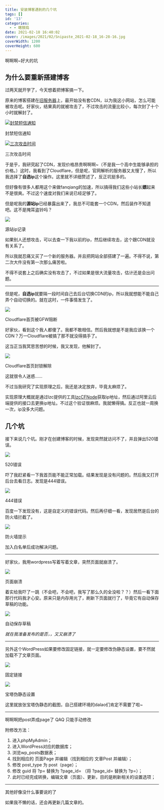 ```yaml
---
title: 安装博客遇到的几个坑
tags: []
id: '13'
categories:
  - - 瞎鼓捣
date: 2021-02-18 16:40:02
cover: /images/2021/02/Snipaste_2021-02-18_16-28-16.jpg
coverWidth: 1200
coverHeight: 600
---
```


啊啊啊~好大的坑

## 为什么要重新搭建博客

过两天就开学了，今天想着把博客搞一下。

原来的博客搭建在[旧服务器](http://149.129.83.207/)上，最开始没有套CDN，以为我这小网站，怎么可能被攻击呢。好家伙，结果真的就被攻击了，不过攻击的流量比较小，每次封了十个小时就解封了。

[![封禁短信通知](/images/2021/02/image-1024x686.png)](/images/2021/02/image.png)

封禁短信通知

[![三次攻击时间](/images/2021/02/image-1.png)](/images/2021/02/image-1.png)

三次攻击时间

于是乎，我研究起了CDN，发现价格昂贵啊啊啊~（不是我一个高中生能够承担的价格。）这时，我看到了Cloudflare，但是呢，官网解析的服务器又太慢了，所以我选择了**自选ip**这个操作。这里就不详细赘述了，反正坑挺多的。

但好像有很多人都用这个来做fanqiang的加速，所以搞得我们这些小站长**嫖**起来不是很爽。不过这个速度对我们来说已经足够了。

但是呢我的**源站ip**已经暴露出来了，我总不可能套一个CDN，然后装作不知道吧。这不是掩耳盗铃吗？

[![](/images/2021/02/image-5.png)](/images/2021/02/image-5.png)

源站ip记录

如果别人还想攻击，可以去查一下我以前的ip，然后继续攻击，这个跟CDN就没有关系了。

所以我就忍痛又买了一个新的服务器。并且把网站全部搭建了一遍。不得不说，第二次大件没有第一次那么痛苦啦。

不得不说套上之后确实没有攻击了，不过如果是很大流量攻击，估计还是会出问题。

* * *

但是呢，**自选ip**就要隔一段时间自己去后台切换CDN的ip，所以我就想能不能自己弄个自动切换的。就在这时，一件事情发生了。

[![](/images/2021/02/image-6.png)](/images/2021/02/image-6.png)

Cloudflare首页被GFW阻断

好家伙，看到这个我人都傻了。我都不敢相信。然后我就想是不是我应该换一个CDN？万一Cloudflare被搞了那不就没得搞手了。

这当正当我冥思苦想的时候，我又发现，他解封了。

[![](/images/2021/02/image-7.png)](/images/2021/02/image-7.png)

Cloudflare首页封锁解除

这就很令人迷惑……

不过当我研究了实现原理之后，我还是决定放弃，毕竟太麻烦了。

实现原理大概就是通过lzc提供的工具[lzcCFNode](https://www.lzc256.com/go/lzcCFNode/)获取ip地址，然后通过阿里云后端提供的接口去更换ip地址。不过这个验证很麻烦。我就懒得搞。反正也就一周换一次，ip没多大问题。

## 几个坑

接下来说几个坑。刚才在创建博客的时候，发现突然就访问不了，并且弹出520错误。

[![](/images/2021/02/image-2-1024x698.png)](/images/2021/02/image-2.png)

520错误

吓了我赶紧看一下我首页能不能正常加载。结果发现是没有问题的。然后我又打开后台去看日志。发现是444错误。

[![](/images/2021/02/image-3.png)](/images/2021/02/image-3.png)

444错误

百度一下发现没有，这是自定义的错误代码。然后再仔细一看，发现居然是后台的防火墙拦截了。

[![](/images/2021/02/image-4.png)](/images/2021/02/image-4.png)

防火墙提示

加入白名单后成功解决问题。

* * *

好家伙，我用wordpress写着写着文章，突然页面就崩溃了。

[![](/images/2021/02/image-8-1024x774.png)](/images/2021/02/image-8.png)

页面崩溃

着实给我吓了一跳（不会吧，不会吧，我写了那么久的全没啦？？）然后一看下面那行代码我才心安。原来只是内存用光了，刷新下页面就行了，毕竟它有自动保存草稿的功能。

[![](/images/2021/02/image-9.png)](/images/2021/02/image-9.png)

自动保存草稿

_就在我准备发布的是否，，又又崩溃了_

* * *

另外这个WordPress如果要修改固定链接，就一定要修改伪静态设置，要不然就加载不了文章页面。

[![](/images/2021/02/image-11-1024x489.png)](/images/2021/02/image-11.png)

固定链接

[![](/images/2021/02/image-12.png)](/images/2021/02/image-12.png)

宝塔伪静态设置

这里就放张宝塔伪静态的截图，自己搭建环境的dalao们肯定不需要了啦~

* * *

啊啊啊把post弄成page了 QAQ 只能手动修改

附修改方法：

1.  进入phpMyAdmin；
2.  进入WordPress对应的数据库；
3.  浏览wp\_posts数据表；
4.  找到相应的 页面Page 并编辑（找到相应的 文章Post 并编辑）；
5.  修改 post\_type 为 post（page）；
6.  修改 guid 将 ?p= 替换为 ?page\_id= （将 ?page\_id= 替换为 ?p=）；
7.  此时已经完成转换，编辑文章（页面）、更新，目的是刷新相关的设置选项；

* * *

其他好像没什么事要说的了

如果我不懒的话，还会再更新几篇文章的。